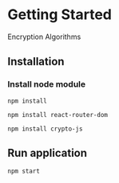 # Getting Started

Encryption Algorithms

## Installation

### Install node module
`npm install`

`npm install react-router-dom`

`npm install crypto-js`

## Run application
`npm start`

